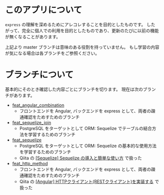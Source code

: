 # このアプリについて
`express` の理解を深めるためにアレコレすることを目的としたものです。
したがって、完全に個人での利用を目的としたものであり、更新のたびに以前の機能が無くなることがあります。

上記より master ブランチは意味のある役割を持っていません。
もし学習の内容が気になる場合は各ブランチをご参照ください。

# ブランチについて
基本的にそのとき確認した内容ごとにブランチを切ります。
現在は次のブランチがあります。

* [feat_angular_combination](https://github.com/ksh-fthr/express-work/tree/feat_angular_combination)
  * フロントエンドを Angular, バックエンドを express として、両者の疎通確認をためすためのブランチ
* [feat_sequelize_join](https://github.com/ksh-fthr/express-work/tree/feat_sequelize_join)
  * PostgreSQL をターゲットとして ORM: Sequelize でテーブルの結合方法を学習するためのブランチ
* [feat_sequelize](https://github.com/ksh-fthr/express-work/tree/feat_sequelize)
  * PostgreSQL をターゲットとして ORM: Sequelize の基本的な使用方法を学習するためのブランチ
  * Qiita の [[Sequelize] Sequelize の導入と簡単な使い方](https://qiita.com/ksh-fthr/items/7bc66911fd5c7506deeb) で扱った
* [feat_http_method](https://github.com/ksh-fthr/express-work/tree/feat_http_method)
  * フロントエンドを Angular, バックエンドを express として、両者の疎通確認をためすためのブランチ
  * Qiita の [[Angular] HTTPクライアント(RESTクライアント)を実装する](https://qiita.com/ksh-fthr/items/840ae54472892a87f48d) で扱った